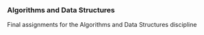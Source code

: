 ### Algorithms and Data Structures
Final assignments for the Algorithms and Data Structures discipline
